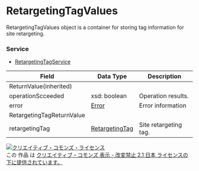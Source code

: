 # RetargetingTagValues
RetargetingTagValues object is a container for storing tag information for site retargeting.
### Service
+ [RetargetingTagService](../services/RetargetingTagService.md)

| Field | Data Type | Description | 
|---|---|---|
| ReturnValue(inherited)|||
| operationScceeded| xsd: boolean| Operation results. |
| error| <a href="./Error.md">Error</a>| Error information |
| RetargetingTagReturnValue|||
| retargetingTag| <a href="./RetargetingTag.md">RetargetingTag</a>| Site retargeting tag. |
<a rel="license" href="http://creativecommons.org/licenses/by-nd/2.1/jp/"><img alt="クリエイティブ・コモンズ・ライセンス" style="border-width:0" src="https://i.creativecommons.org/l/by-nd/2.1/jp/88x31.png" /></a><br />この 作品 は <a rel="license" href="http://creativecommons.org/licenses/by-nd/2.1/jp/">クリエイティブ・コモンズ 表示 - 改変禁止 2.1 日本 ライセンスの下に提供されています。</a>
